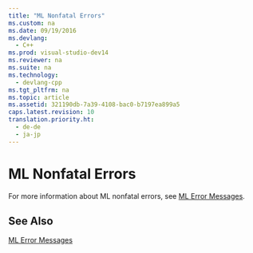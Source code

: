 ```yaml
---
title: "ML Nonfatal Errors"
ms.custom: na
ms.date: 09/19/2016
ms.devlang: 
  - C++
ms.prod: visual-studio-dev14
ms.reviewer: na
ms.suite: na
ms.technology: 
  - devlang-cpp
ms.tgt_pltfrm: na
ms.topic: article
ms.assetid: 321190db-7a39-4108-bac0-b7197ea899a5
caps.latest.revision: 10
translation.priority.ht: 
  - de-de
  - ja-jp
---
```

# ML Nonfatal Errors
For more information about ML nonfatal errors, see [ML Error Messages](../vs140/ML-Error-Messages.md).  
  
## See Also  
 [ML Error Messages](../vs140/ML-Error-Messages.md)